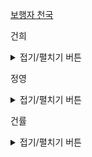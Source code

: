 <a href = 'https://programmers.co.kr/learn/courses/30/lessons/1832'> 보행자 천국 </a>


건희
<details>
<summary>접기/펼치기 버튼</summary>
	
</details>
    
정영
<details>
<summary>접기/펼치기 버튼</summary>


</details>
    
건률
<details>
<summary>접기/펼치기 버튼</summary>
  
</details>
